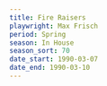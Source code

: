 ```yaml
---
title: Fire Raisers
playwright: Max Frisch
period: Spring
season: In House
season_sort: 70
date_start: 1990-03-07
date_end: 1990-03-10
---
```

